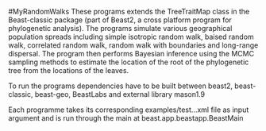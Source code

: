 #MyRandomWalks
These programs extends the TreeTraitMap class in the Beast-classic package (part of Beast2, 
a cross platform program for phylogenetic analysis).  The programs simulate various geographical 
population spreads including simple isotropic random walk, baised random walk, correlated random walk,
random walk with boundaries and long-range dispersal.  The program then performs Bayesian inference
using the MCMC sampling methods to estimate the location of the root of the phylogenetic tree from the 
locations of the leaves.

To run the programs dependencies have to be built between beast2, beast-classic, beast-geo, BeastLabs
and external library mason1.9

Each programme takes its corresponding examples/test...xml file as input argument and is run through the
main at beast.app.beastapp.BeastMain
